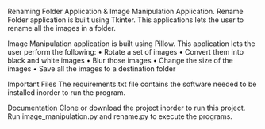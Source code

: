 Renaming Folder Application & Image Manipulation Application.
  Rename Folder application is built using Tkinter. This applications lets the user to rename all the images in a folder.

 Image Manipulation application is built using Pillow. This application lets the user perform the following:
•	Rotate a set of images
•	Convert them into black and white images
•	Blur those images
•	Change the size of the images
•	Save all the images to a destination folder

Important Files
 The requirements.txt file contains the software needed to be installed inorder to run the program.

Documentation
 Clone or download the project inorder to run this project.
 Run image_manipulation.py and rename.py to execute the programs.
